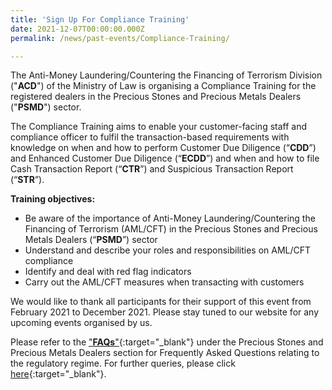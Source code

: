 ```yaml
---
title: 'Sign Up For Compliance Training'
date: 2021-12-07T00:00:00.000Z
permalink: /news/past-events/Compliance-Training/

---
```



The Anti-Money Laundering/Countering the Financing of Terrorism Division ("**ACD**") of the Ministry of Law is organising a Compliance Training for the registered dealers in the Precious Stones and Precious Metals Dealers ("**PSMD**") sector. 

The Compliance Training aims to enable your customer-facing staff and compliance officer to fulfil the transaction-based requirements with knowledge on when and how to perform Customer Due Diligence (“**CDD**”) and Enhanced Customer Due Diligence (“**ECDD**”) and when and how to file Cash Transaction Report (“**CTR**”) and Suspicious Transaction Report (“**STR**”).

**Training objectives:**

-   Be aware of the importance of Anti-Money Laundering/Countering the Financing of Terrorism (AML/CFT) in the Precious Stones and Precious Metals Dealers (“**PSMD**”) sector
-   Understand and describe your roles and responsibilities on AML/CFT compliance
-   Identify and deal with red flag indicators
-   Carry out the AML/CFT measures when transacting with customers

We would like to thank all participants for their support of this event from February 2021 to December 2021. Please stay tuned to our website for any upcoming events organised by us.

Please refer to the ["**FAQs**"](https://va.ecitizen.gov.sg/cfp/customerPages/mlaw/explorefaq.aspx){:target="_blank"} under the Precious Stones and Precious Metals Dealers section for Frequently Asked Questions relating to the regulatory regime. For further queries, please click [here](https://eservices.mlaw.gov.sg/enquiry/){:target="_blank"}.
